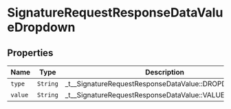 

# SignatureRequestResponseDataValueDropdown



## Properties

| Name | Type | Description | Notes |
|------------ | ------------- | ------------- | -------------|
| `type` | ```String``` |  _t__SignatureRequestResponseDataValue::DROPDOWN_TYPE  |  |
| `value` | ```String``` |  _t__SignatureRequestResponseDataValue::VALUE  |  |



